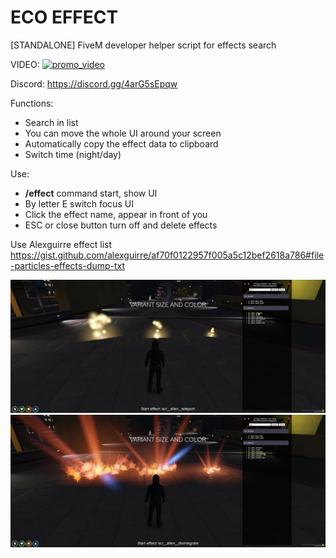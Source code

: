 # ECO EFFECT
[STANDALONE] FiveM developer helper script for effects search

VIDEO:
[![promo_video](https://img.youtube.com/vi/mbmae0rCMHU/0.jpg)](https://youtu.be/mbmae0rCMHU)

Discord: https://discord.gg/4arG5sEpqw

Functions:
 - Search in list
 - You can move the whole UI around your screen
 - Automatically copy the effect data to clipboard
 - Switch time (night/day)
 
Use:
 - **/effect** command start, show UI
 - By letter E switch focus UI
 - Click the effect name, appear in front of you
 - ESC or close button turn off and delete effects

Use Alexguirre effect list
https://gist.github.com/alexguirre/af70f0122957f005a5c12bef2618a786#file-particles-effects-dump-txt

![eco_effect1](https://github.com/Ekhion76/eco_effect/blob/main/previews/eco_effect1.png)
![eco_effect2](https://github.com/Ekhion76/eco_effect/blob/main/previews/eco_effect2.png)
